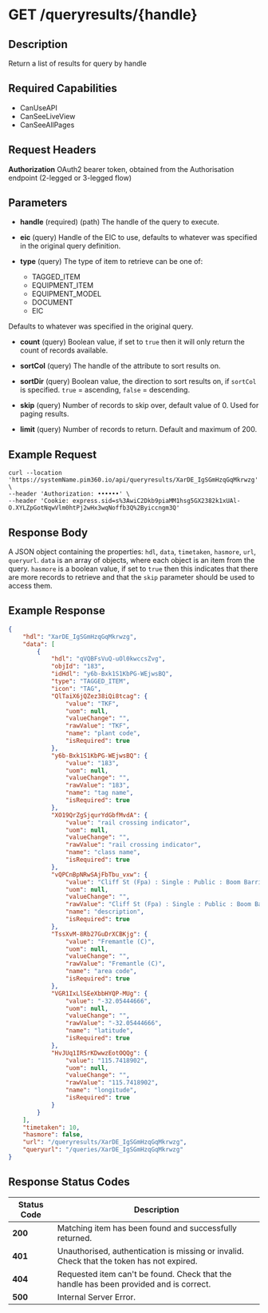 # GET /queryresults/{handle}

## Description
Return a list of results for query by handle

## Required Capabilities
* CanUseAPI
* CanSeeLiveView
* CanSeeAllPages

## Request Headers

**Authorization** OAuth2 bearer token, obtained from the Authorisation endpoint (2-legged or 3-legged flow)

## Parameters
* **handle** (required) (path) The handle of the query to execute.

* **eic** (query) Handle of the EIC to use, defaults to whatever was specified in the original query definition.

* **type** (query) The type of item to retrieve can be one of:
    * TAGGED_ITEM
    * EQUIPMENT_ITEM
    * EQUIPMENT_MODEL
    * DOCUMENT
    * EIC
    
Defaults to whatever was specified in the original query.

* **count** (query) Boolean value, if set to `true` then it will only return the count of records available.

* **sortCol** (query) The handle of the attribute to sort results on.

* **sortDir** (query) Boolean value, the direction to sort results on, if `sortCol` is specified. `true` = ascending, `false` = descending.

* **skip** (query) Number of records to skip over, default value of 0. Used for paging results.

* **limit** (query) Number of records to return. Default and maximum of 200.

## Example Request
```
curl --location 'https://systemName.pim360.io/api/queryresults/XarDE_IgSGmHzqGqMkrwzg' \
--header 'Authorization: ••••••' \
--header 'Cookie: express.sid=s%3AwiC2Dkb9piaMM1hsg5GX2382k1xUAl-O.XYLZpGotNqwVlm0htPj2wHx3wqNoffb3Q%2Byiccngm3Q'
```

## Response Body
A JSON object containing the properties: `hdl`, `data`, `timetaken`, `hasmore`, `url`, `queryurl`. `data` is an array of objects, where each object is an item from the query. `hasmore` is a boolean value, if set to `true` then this indicates that there are more records to retrieve and that the `skip` parameter should be used to access them.

## Example Response
```JSON
{
    "hdl": "XarDE_IgSGmHzqGqMkrwzg",
    "data": [
        {
            "hdl": "qVQBFsVuQ-uOl0kwccsZvg",
            "objId": "183",
            "idHdl": "y6b-Bxk1S1KbPG-WEjwsBQ",
            "type": "TAGGED_ITEM",
            "icon": "TAG",
            "QlTaiX6jQZez38iQi8tcag": {
                "value": "TKF",
                "uom": null,
                "valueChange": "",
                "rawValue": "TKF",
                "name": "plant code",
                "isRequired": true
            },
            "y6b-Bxk1S1KbPG-WEjwsBQ": {
                "value": "183",
                "uom": null,
                "valueChange": "",
                "rawValue": "183",
                "name": "tag name",
                "isRequired": true
            },
            "XO19QrZgSjqurYdGbfMvdA": {
                "value": "rail crossing indicator",
                "uom": null,
                "valueChange": "",
                "rawValue": "rail crossing indicator",
                "name": "class name",
                "isRequired": true
            },
            "vQPCnBpNRwSAjFbTbu_vxw": {
                "value": "Cliff St (Fpa) : Single : Public : Boom Barriers : 118Z005",
                "uom": null,
                "valueChange": "",
                "rawValue": "Cliff St (Fpa) : Single : Public : Boom Barriers : 118Z005",
                "name": "description",
                "isRequired": true
            },
            "TssXvM-8Rb27GuDrXCBKjg": {
                "value": "Fremantle (C)",
                "uom": null,
                "valueChange": "",
                "rawValue": "Fremantle (C)",
                "name": "area code",
                "isRequired": true
            },
            "VGR1IxLlSEeXbbHYQP-MUg": {
                "value": "-32.05444666",
                "uom": null,
                "valueChange": "",
                "rawValue": "-32.05444666",
                "name": "latitude",
                "isRequired": true
            },
            "HvJUq1IRSrKDwwzEotOQQg": {
                "value": "115.7418902",
                "uom": null,
                "valueChange": "",
                "rawValue": "115.7418902",
                "name": "longitude",
                "isRequired": true
            }
        }
    ],
    "timetaken": 10,
    "hasmore": false,
    "url": "/queryresults/XarDE_IgSGmHzqGqMkrwzg",
    "queryurl": "/queries/XarDE_IgSGmHzqGqMkrwzg"
}
```

## Response Status Codes
| Status Code | Description |
| -------- | ------- |
|**200** |Matching item has been found and successfully returned.|
|**401** |Unauthorised, authentication is missing or invalid. Check that the token has not expired.|
|**404** |Requested item can't be found. Check that the handle has been provided and is correct.|
|**500** |Internal Server Error.|


